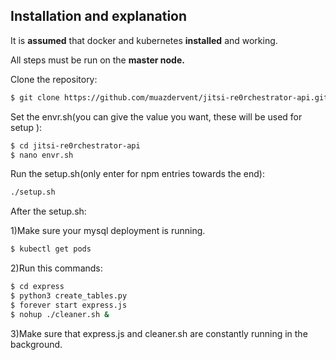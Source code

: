 ## Installation and explanation

It is **assumed** that docker and kubernetes **installed** and working.

All steps must be run on the **master node.**



Clone the repository:

```bash
$ git clone https://github.com/muazdervent/jitsi-re0rchestrator-api.git
```

Set the envr.sh(you can give the value you want, these will be used for setup ):
```bash
$ cd jitsi-re0rchestrator-api
$ nano envr.sh
```

Run the setup.sh(only enter for npm entries towards the end):
```bash
./setup.sh
```

After the setup.sh:

1)Make sure your mysql deployment is running.

```bash
$ kubectl get pods
```
2)Run this commands:
```bash
$ cd express
$ python3 create_tables.py
$ forever start express.js
$ nohup ./cleaner.sh &
```
3)Make sure that express.js and cleaner.sh are constantly running in the background. 
